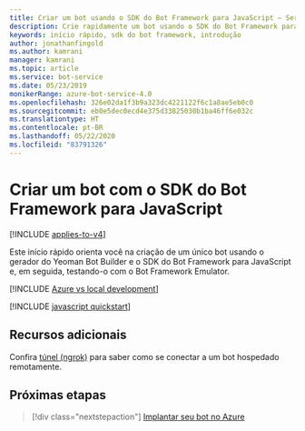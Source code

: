 ```yaml
---
title: Criar um bot usando o SDK do Bot Framework para JavaScript – Serviço de Bot
description: Crie rapidamente um bot usando o SDK do Bot Framework para JavaScript.
keywords: início rápido, sdk do bot framework, introdução
author: jonathanfingold
ms.author: kamrani
manager: kamrani
ms.topic: article
ms.service: bot-service
ms.date: 05/23/2019
monikerRange: azure-bot-service-4.0
ms.openlocfilehash: 326e02da1f3b9a323dc4221122f6c1a8ae5eb0c0
ms.sourcegitcommit: eb0e5dec0ecd4e375d33825030b1ba46ff6e032c
ms.translationtype: HT
ms.contentlocale: pt-BR
ms.lasthandoff: 05/22/2020
ms.locfileid: "83791326"
---
```

# <a name="create-a-bot-with-the-bot-framework-sdk-for-javascript"></a>Criar um bot com o SDK do Bot Framework para JavaScript

[!INCLUDE [applies-to-v4](../includes/applies-to.md)]

Este início rápido orienta você na criação de um único bot usando o gerador do Yeoman Bot Builder e o SDK do Bot Framework para JavaScript e, em seguida, testando-o com o Bot Framework Emulator.

[!INCLUDE [Azure vs local development](../includes/snippet-quickstart-paths.md)]

[!INCLUDE [javascript quickstart](../includes/quickstart-javascript.md)]

## <a name="additional-resources"></a>Recursos adicionais

Confira [túnel (ngrok)](https://github.com/Microsoft/BotFramework-Emulator/wiki/Tunneling-(ngrok)) para saber como se conectar a um bot hospedado remotamente.

## <a name="next-steps"></a>Próximas etapas

> [!div class="nextstepaction"]
> [Implantar seu bot no Azure](../bot-builder-deploy-az-cli.md)
